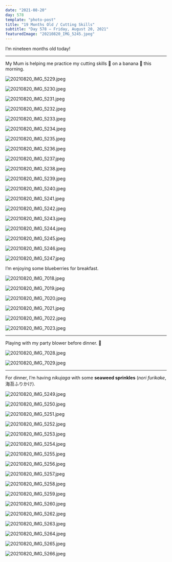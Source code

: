```yaml
---
date: "2021-08-20"
day: 578
template: "photo-post"
title: "19 Months Old / Cutting Skills"
subtitle: "Day 578 – Friday, August 20, 2021"
featuredImage: "20210820_IMG_5245.jpeg"
---
```


I’m nineteen months old today!

<hr />

My Mum is helping me practice my cutting skills 🔪 on a banana 🍌 this morning.

![20210820_IMG_5229.jpeg](20210820_IMG_5229.jpeg)

![20210820_IMG_5230.jpeg](20210820_IMG_5230.jpeg)

![20210820_IMG_5231.jpeg](20210820_IMG_5231.jpeg)

![20210820_IMG_5232.jpeg](20210820_IMG_5232.jpeg)

![20210820_IMG_5233.jpeg](20210820_IMG_5233.jpeg)

![20210820_IMG_5234.jpeg](20210820_IMG_5234.jpeg)

![20210820_IMG_5235.jpeg](20210820_IMG_5235.jpeg)

![20210820_IMG_5236.jpeg](20210820_IMG_5236.jpeg)

![20210820_IMG_5237.jpeg](20210820_IMG_5237.jpeg)

![20210820_IMG_5238.jpeg](20210820_IMG_5238.jpeg)

![20210820_IMG_5239.jpeg](20210820_IMG_5239.jpeg)

![20210820_IMG_5240.jpeg](20210820_IMG_5240.jpeg)

![20210820_IMG_5241.jpeg](20210820_IMG_5241.jpeg)

![20210820_IMG_5242.jpeg](20210820_IMG_5242.jpeg)

![20210820_IMG_5243.jpeg](20210820_IMG_5243.jpeg)

![20210820_IMG_5244.jpeg](20210820_IMG_5244.jpeg)

![20210820_IMG_5245.jpeg](20210820_IMG_5245.jpeg)

![20210820_IMG_5246.jpeg](20210820_IMG_5246.jpeg)

![20210820_IMG_5247.jpeg](20210820_IMG_5247.jpeg)

I’m enjoying some blueberries for breakfast.

![20210820_IMG_7018.jpeg](20210820_IMG_7018.jpeg)

![20210820_IMG_7019.jpeg](20210820_IMG_7019.jpeg)

![20210820_IMG_7020.jpeg](20210820_IMG_7020.jpeg)

![20210820_IMG_7021.jpeg](20210820_IMG_7021.jpeg)

![20210820_IMG_7022.jpeg](20210820_IMG_7022.jpeg)

![20210820_IMG_7023.jpeg](20210820_IMG_7023.jpeg)

<hr />

Playing with my party blower before dinner. 🥳

![20210820_IMG_7028.jpeg](20210820_IMG_7028.jpeg)

![20210820_IMG_7029.jpeg](20210820_IMG_7029.jpeg)

<hr />

For dinner, I’m having *nikujaga* with some <b>seaweed sprinkles</b> (*nori furikake*, 海苔ふりかけ).

![20210820_IMG_5249.jpeg](20210820_IMG_5249.jpeg)

![20210820_IMG_5250.jpeg](20210820_IMG_5250.jpeg)

![20210820_IMG_5251.jpeg](20210820_IMG_5251.jpeg)

![20210820_IMG_5252.jpeg](20210820_IMG_5252.jpeg)

![20210820_IMG_5253.jpeg](20210820_IMG_5253.jpeg)

![20210820_IMG_5254.jpeg](20210820_IMG_5254.jpeg)

![20210820_IMG_5255.jpeg](20210820_IMG_5255.jpeg)

![20210820_IMG_5256.jpeg](20210820_IMG_5256.jpeg)

![20210820_IMG_5257.jpeg](20210820_IMG_5257.jpeg)

![20210820_IMG_5258.jpeg](20210820_IMG_5258.jpeg)

![20210820_IMG_5259.jpeg](20210820_IMG_5259.jpeg)

![20210820_IMG_5260.jpeg](20210820_IMG_5260.jpeg)

![20210820_IMG_5262.jpeg](20210820_IMG_5262.jpeg)

![20210820_IMG_5263.jpeg](20210820_IMG_5263.jpeg)

![20210820_IMG_5264.jpeg](20210820_IMG_5264.jpeg)

![20210820_IMG_5265.jpeg](20210820_IMG_5265.jpeg)

![20210820_IMG_5266.jpeg](20210820_IMG_5266.jpeg)

